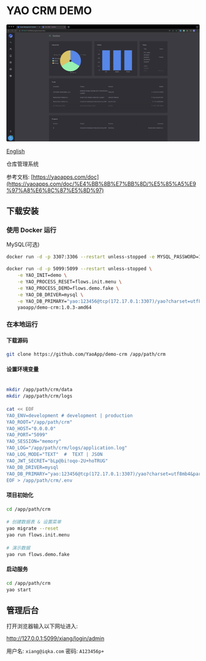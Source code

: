 # YAO CRM DEMO

![Image](docs/images/intro.jpg)

[English](README.md)

仓库管理系统

参考文档: [https://yaoapps.com/doc](https://yaoapps.com/doc/%E4%BB%8B%E7%BB%8D/%E5%85%A5%E9%97%A8%E6%8C%87%E5%8D%97)

## 下载安装

### 使用 Docker 运行

MySQL(可选)

```bash
docker run -d -p 3307:3306 --restart unless-stopped -e MYSQL_PASSWORD=123456 yaoapp/mysql:8.0-amd64
```

```bash
docker run -d -p 5099:5099 --restart unless-stopped \
    -e YAO_INIT=demo \
    -e YAO_PROCESS_RESET=flows.init.menu \
    -e YAO_PROCESS_DEMO=flows.demo.fake \
    -e YAO_DB_DRIVER=mysql \
    -e YAO_DB_PRIMARY="yao:123456@tcp(172.17.0.1:3307)/yao?charset=utf8mb4&parseTime=True&loc=Local" \
    yaoapp/demo-crm:1.0.3-amd64
```

### 在本地运行

#### 下载源码

```bash
git clone https://github.com/YaoApp/demo-crm /app/path/crm

```

#### 设置环境变量

```bash

mkdir /app/path/crm/data
mkdir /app/path/crm/logs

cat << EOF
YAO_ENV=development # development | production
YAO_ROOT="/app/path/crm"
YAO_HOST="0.0.0.0"
YAO_PORT="5099"
YAO_SESSION="memory"
YAO_LOG="/app/path/crm/logs/application.log"
YAO_LOG_MODE="TEXT"  #  TEXT | JSON
YAO_JWT_SECRET="bLp@bi!oqo-2U+hoTRUG"
YAO_DB_DRIVER=mysql
YAO_DB_PRIMARY="yao:123456@tcp(172.17.0.1:3307)/yao?charset=utf8mb4&parseTime=True&loc=Local"  # 替换为你的数据库配置
EOF > /app/path/crm/.env
```

#### 项目初始化

```bash
cd /app/path/crm

# 创建数据表 & 设置菜单
yao migrate --reset
yao run flows.init.menu

# 演示数据
yao run flows.demo.fake

```

#### 启动服务

```bash
cd /app/path/crm
yao start
```

## 管理后台

打开浏览器输入以下网址进入:

http://127.0.0.1:5099/xiang/login/admin

用户名: `xiang@iqka.com`
密码: `A123456p+`
